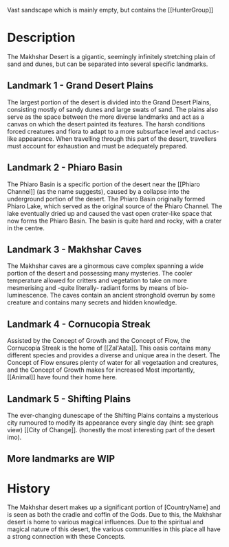 Vast sandscape which is mainly empty, but contains the [[HunterGroup]]

# Description
The Makhshar Desert is a gigantic, seemingly infinitely stretching plain of sand and dunes, but can be separated into several specific landmarks.
## Landmark 1 - Grand Desert Plains
The largest portion of the desert is divided into the Grand Desert Plains, consisting mostly of sandy dunes and large swats of sand. The plains also serve as the space between the more diverse landmarks and act as a canvas on which the desert painted its features. The harsh conditions forced creatures and flora to adapt to a more subsurface level and cactus-like appearance. When travelling through this part of the desert, travellers must account for exhaustion and must be adequately prepared.
## Landmark 2 - Phiaro Basin
The Phiaro Basin is a specific portion of the desert near the [[Phiaro Channel]] (as the name suggests), caused by a collapse into the underground portion of the desert. The Phiaro Basin originally formed Phiaro Lake, which served as the original source of the Phiaro Channel. The lake eventually dried up and caused the vast open crater-like space that now forms the Phiaro Basin.
The basin is quite hard and rocky, with a crater in the centre.
## Landmark 3 - Makhshar Caves
The Makhshar caves are a ginormous cave complex spanning a wide portion of the desert and possessing many mysteries. The cooler temperature allowed for critters and vegetation to take on more mesmerising and -quite literally- radiant forms by means of bio-luminescence. The caves contain an ancient stronghold overrun by some creature and contains many secrets and hidden knowledge.
## Landmark 4 - Cornucopia Streak
Assisted by the Concept of Growth and the Concept of Flow, the Cornucopia Streak is the home of [[Zal'Aata]]. This oasis contains many different species and provides a diverse and unique area in the desert. The Concept of Flow ensures plenty of water for all vegetaation and creatures, and the Concept of Growth makes for increased Most importantly, [[Animal]] have found their home here.
## Landmark 5 - Shifting Plains
The ever-changing dunescape of the Shifting Plains contains a mysterious city rumoured to modify its appearance every single day (hint: see graph view) [[City of Change]]. (honestly the most interesting part of the desert imo). 

## More landmarks are WIP

# History
The Makhshar desert makes up a significant portion of [CountryName] and is seen as both the cradle and coffin of the Gods. Due to this, the Makhshar desert is home to various magical influences. Due to the spiritual and magical nature of this desert, the various communities in this place all have a strong connection with these Concepts.

